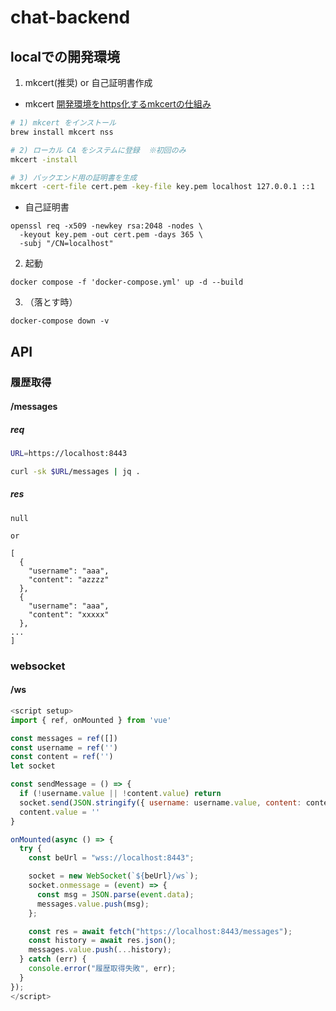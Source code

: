 # chat-backend

## localでの開発環境
1. mkcert(推奨) or 自己証明書作成
- mkcert
[開発環境をhttps化するmkcertの仕組み](https://qiita.com/k_kind/items/b87777efa3d29dcc4467)
```bash
# 1) mkcert をインストール
brew install mkcert nss

# 2) ローカル CA をシステムに登録  ※初回のみ
mkcert -install

# 3) バックエンド用の証明書を生成
mkcert -cert-file cert.pem -key-file key.pem localhost 127.0.0.1 ::1
```

- 自己証明書
```
openssl req -x509 -newkey rsa:2048 -nodes \
  -keyout key.pem -out cert.pem -days 365 \
  -subj "/CN=localhost"
```

2. 起動
```
docker compose -f 'docker-compose.yml' up -d --build
```


3. （落とす時）
```
docker-compose down -v
```


## API
### 履歴取得
#### /messages
##### req
``` bash
URL=https://localhost:8443

curl -sk $URL/messages | jq .
```

##### res
```
null

or

[
  {
    "username": "aaa",
    "content": "azzzz"
  },
  {
    "username": "aaa",
    "content": "xxxxx"
  },
...
]
```

### websocket
#### /ws
``` js
<script setup>
import { ref, onMounted } from 'vue'

const messages = ref([])
const username = ref('')
const content = ref('')
let socket

const sendMessage = () => {
  if (!username.value || !content.value) return
  socket.send(JSON.stringify({ username: username.value, content: content.value }))
  content.value = ''
}

onMounted(async () => {
  try {
    const beUrl = "wss://localhost:8443";

    socket = new WebSocket(`${beUrl}/ws`);
    socket.onmessage = (event) => {
      const msg = JSON.parse(event.data);
      messages.value.push(msg);
    };

    const res = await fetch("https://localhost:8443/messages");
    const history = await res.json();
    messages.value.push(...history);
  } catch (err) {
    console.error("履歴取得失敗", err);
  }
});
</script>
```
